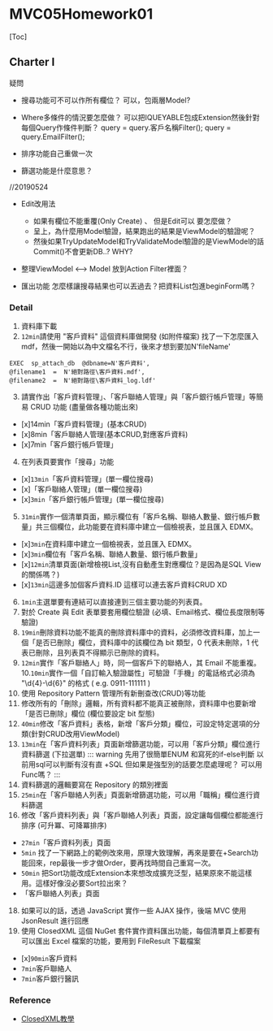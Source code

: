 # MVC05Homework01
[Toc]

## Charter I
疑問
- 搜尋功能可不可以作所有欄位？ 
    可以，包兩層Model?
- Where多條件的情況要怎麼做？
    可以把IQUEYABLE包成Extension然後針對每個Query作條件判斷？
    query = query.客戶名稱Filter();
    query = query.EmailFilter();
    
- 排序功能自己重做一次

- 篩選功能是什麼意思？

//20190524
- Edit改用法
    - 如果有欄位不能重覆(Only Create) 、 但是Edit可以 要怎麼做？
    - 呈上，為什麼用Model驗證，結果跑出的結果是ViewModel的驗證呢？
    - 然後如果TryUpdateModel和TryValidateModel驗證的是ViewModel的話 Commit()不會更新DB..? WHY?

- 整理ViewModel <--> Model 放到Action Filter裡面？
- 匯出功能 怎麼樣讓搜尋結果也可以丟過去？把資料List包進beginForm嗎？



### Detail
 1. 資料庫下載
 2. `12min`請使用 "客戶資料" 這個資料庫做開發 (如附件檔案)
找了一下怎麼匯入mdf，然後一開始以為中文檔名不行，後來才想到要加N'fileName'
```sql=
EXEC  sp_attach_db  @dbname=N'客戶資料',     
@filename1  =  N'絕對路徑\客戶資料.mdf',     
@filename2  =  N'絕對路徑\客戶資料_log.ldf'
```
 3. 請實作出「客戶資料管理」、「客戶聯絡人管理」與「客戶銀行帳戶管理」等簡易 CRUD 功能 (盡量做各種功能出來)
- [x]14min「客戶資料管理」(基本CRUD)
- [x]8min「客戶聯絡人管理(基本CRUD,對應客戶資料)
- [x]7min「客戶銀行帳戶管理」
 4. 在列表頁要實作「搜尋」功能
- [x]`13min`「客戶資料管理」(單一欄位搜尋)
- [x]「客戶聯絡人管理」(單一欄位搜尋)
- [x]`3min`「客戶銀行帳戶管理」(單一欄位搜尋)
 5. `31min`實作一個清單頁面，顯示欄位有「客戶名稱、聯絡人數量、銀行帳戶數量」共三個欄位，此功能要在資料庫中建立一個檢視表，並且匯入 EDMX。
- [x]`3min`在資料庫中建立一個檢視表，並且匯入 EDMX。
- [x]`3min`欄位有「客戶名稱、聯絡人數量、銀行帳戶數量」
- [x]`12min`清單頁面(新增檢視List,沒有自動產生對應欄位？是因為是SQL View的關係嗎？)
- [x]`13min`這邊多加個客戶資料.ID 這樣可以連去客戶資料CRUD XD
 6. `1min`主選單要有連結可以直接連到三個主要功能的列表頁。
 7. 對於 Create 與 Edit 表單要套用欄位驗證 (必填、Email格式、欄位長度限制等驗證)
 8. `19min`刪除資料功能不能真的刪除資料庫中的資料，必須修改資料庫，加上一個「是否已刪除」欄位，資料庫中的該欄位為 bit 類型，0 代表未刪除，1 代表已刪除，且列表頁不得顯示已刪除的資料。
 9. `12min`實作「客戶聯絡人」時，同一個客戶下的聯絡人，其 Email 不能重複。
 10.`10min`實作一個「自訂輸入驗證屬性」可驗證「手機」的電話格式必須為 "\d{4}-\d{6}" 的格式 ( e.g. 0911-111111 )
 11. 使用 Repository Pattern 管理所有新刪查改(CRUD)等功能
 12. 修改所有的「刪除」邏輯，所有資料都不能真正被刪除，資料庫中也要新增「是否已刪除」欄位 (欄位要設定 bit 型態)
 13. `40min`修改「客戶資料」表格，新增「客戶分類」欄位，可設定特定選項的分類(針對CRUD改用ViewModel)
 14. `13min`在「客戶資料列表」頁面新增篩選功能，可以用「客戶分類」欄位進行資料篩選 (下拉選單) :::	warning 先用了很簡單ENUM 和寫死的if-else判斷 以前用sql可以判斷有沒有直 +SQL 但如果是強型別的話要怎麼處理呢？ 可以用Func嗎？ :::
 15. 資料篩選的邏輯要寫在 Repository 的類別裡面
 16. `25min`在「客戶聯絡人列表」頁面新增篩選功能，可以用「職稱」欄位進行資料篩選
 17. 修改「客戶資料列表」與「客戶聯絡人列表」頁面，設定讓每個欄位都能進行排序 (可升冪、可降冪排序)
 - `27min`「客戶資料列表」頁面
 - `5min` 找了一下網路上的範例改來用，原理大致理解，再來是要在+Search功能回來，rep最後一步才做Order，要再找時間自己重寫一次。
 - `50min` 把Sort功能改成Extension本來想改成擴充泛型，結果原來不能這樣用。這樣好像沒必要Sort拉出來？
 - 「客戶聯絡人列表」頁面
 18. 如果可以的話，透過 JavaScript 實作一些 AJAX 操作，後端 MVC 使用 JsonResult 進行回應
 19. 使用 ClosedXML 這個 NuGet 套件實作資料匯出功能，每個清單頁上都要有可以匯出 Excel 檔案的功能，要用到 FileResult 下載檔案
- [x]`90min`客戶資料
 - `7min`客戶聯絡人
 - `7min`客戶銀行醫訊

### Reference
- [ClosedXML教學](https://www.aspsnippets.com/Articles/ClosedXML-MVC-Example-Export-to-Excel-using-ClosedXML-in-ASPNet-MVC.aspx)
